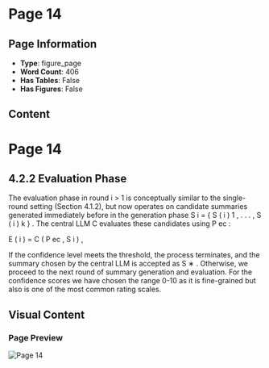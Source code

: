 # Page 14

## Page Information

- **Type**: figure_page
- **Word Count**: 406
- **Has Tables**: False
- **Has Figures**: False

## Content

# Page 14

## 4.2.2 Evaluation Phase

The evaluation phase in round i > 1 is conceptually similar to the single-round setting (Section 4.1.2), but now operates on candidate summaries generated immediately before in the generation phase S i = { S ( i ) 1 , . . . , S ( i ) k } . The central LLM C evaluates these candidates using P ec :

E ( i ) = C ( P ec , S i ) ,

If the confidence level meets the threshold, the process terminates, and the summary chosen by the central LLM is accepted as S ∗ . Otherwise, we proceed to the next round of summary generation and evaluation. For the confidence scores we have chosen the range 0-10 as it is fine-grained but also is one of the most common rating scales.

## Visual Content

### Page Preview

![Page 14](/projects/llms/images/MultiLLM_Text_Summarization_page_14.png)

